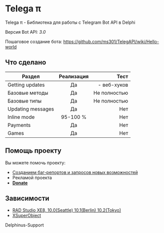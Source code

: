 # Telega π #

Telega π - Библиотека для работы с Telegram Bot API в Delphi

Версия Bot API: *3.0*

Пошаговое создание бота: https://github.com/ms301/TelegAPI/wiki/Hello-world

## Что сделано 

| Раздел            | Реализация    | Тест            |
| ------------------|:-------------:| ---------------:|
| Getting updates   | Да            | - веб-хуков     | 
| Базовые методы    | Да            | Не полностью    |
| Базовые типы      | Да            | Не полностью    | 
| Updating messages | Да            | Нет             | 
| Inline mode       | 95-100 %      | Нет             | 
| Payments          | Да            | Нет             |  
| Games             | Да            | Нет             |  

## Помощь проекту

Вы можете помочь проекту:

* [Созданием баг-репортов и запросов новых возможностей](https://github.com/ms301/TelegAPI/issues)
* Рекламой проекта
* [**Donate**](https://www.paypal.com/cgi-bin/webscr?cmd=_s-xclick&hosted_button_id=5ASFXPC68MS2U)

## Зависимости


* [RAD Studio XE8, 10.0(Seattle) 10.1(Berlin) 10.2(Tokyo)](https://www.embarcadero.com/products/delphi)
* [XSuperObject](https://github.com/onryldz/x-superobject/)


Delphinus-Support
